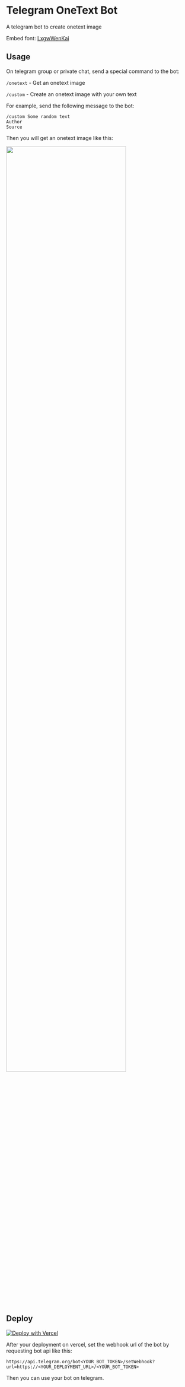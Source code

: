 # Telegram OneText Bot

A telegram bot to create onetext image

Embed font: [LxgwWenKai](https://github.com/lxgw/LxgwWenKai)

## Usage

On telegram group or private chat, send a special command to the bot:

`/onetext` - Get an onetext image

`/custom` - Create an onetext image with your own text

For example, send the following message to the bot:

```
/custom Some random text
Author
Source
```

Then you will get an onetext image like this:

<img src="https://user-images.githubusercontent.com/19994286/183112581-f8e46e4e-53ad-4765-bdd7-d843a22af9fb.png" width="80%" height="80%">

## Deploy

[![Deploy with Vercel](https://vercel.com/button)](https://vercel.com/new/clone?repository-url=https%3A%2F%2Fgithub.com%2FXiaoMengXinX%2FTelegram-OneText-bot)

After your deployment on vercel, set the webhook url of the bot by requesting bot api like this:

```
https://api.telegram.org/bot<YOUR_BOT_TOKEN>/setWebhook?url=https://<YOUR_DEPLOYMENT_URL>/<YOUR_BOT_TOKEN>
```

Then you can use your bot on telegram.
